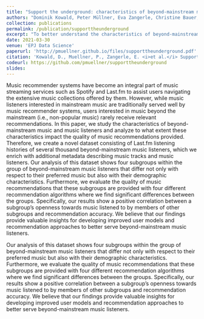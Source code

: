 ```yaml
---
title: "Support the underground: characteristics of beyond-mainstream music listeners"
authors: "Dominik Kowald, Peter Müllner, Eva Zangerle, Christine Bauer, Markus Schedl, and Elisabeth Lex"
collection: publications
permalink: /publication/supporttheunderground
excerpt: "To better understand the characteristics of beyond-mainstream music listeners, we analyze users of the Last.fm platform. Our analysis reveals four subgroups of beyond-mainstream music listeners that differ with respect to their preferred music and their demographic characteristics. Also, we find significant differences between the groups with respect to the quality of music recommendations. Specifically, our results show a positive correlation between a subgroup’s openness towards music listened to by members of other subgroups and recommendation accuracy."
date: 2021-03-30
venue: 'EPJ Data Science'
paperurl: 'http://pmuellner.github.io/files/supporttheunderground.pdf'
citation: 'Kowald, D., Muellner, P., Zangerle, E. <i>et al.</i> Support the underground: characteristics of beyond-mainstream music listeners. <i>EPJ Data Sci.</i> 10, 14 (2021). https://doi.org/10.1140/epjds/s13688-021-00268-9'
codeurl: https://github.com/pmuellner/supporttheunderground
slides:
---
```


Music recommender systems have become an integral part of music streaming services such as Spotify and Last.fm to assist users navigating the extensive music collections offered by them. However, while music listeners interested in mainstream music are traditionally served well by music recommender systems, users interested in music beyond the mainstream (i.e., non-popular music) rarely receive relevant recommendations. In this paper, we study the characteristics of beyond-mainstream music and music listeners and analyze to what extent these characteristics impact the quality of music recommendations provided. Therefore, we create a novel dataset consisting of Last.fm listening histories of several thousand beyond-mainstream music listeners, which we enrich with additional metadata describing music tracks and music listeners. Our analysis of this dataset shows four subgroups within the group of beyond-mainstream music listeners that differ not only with respect to their preferred music but also with their demographic characteristics. Furthermore, we evaluate the quality of music recommendations that these subgroups are provided with four different recommendation algorithms where we find significant differences between the groups. Specifically, our results show a positive correlation between a subgroup’s openness towards music listened to by members of other subgroups and recommendation accuracy. We believe that our findings provide valuable insights for developing improved user models and recommendation approaches to better serve beyond-mainstream music listeners.


Our analysis of this dataset shows four subgroups within the group of beyond-mainstream music listeners that differ not only with respect to their preferred music but also with their demographic characteristics. Furthermore, we evaluate the quality of music recommendations that these subgroups are provided with four different recommendation algorithms where we find significant differences between the groups. Specifically, our results show a positive correlation between a subgroup’s openness towards music listened to by members of other subgroups and recommendation accuracy. We believe that our findings provide valuable insights for developing improved user models and recommendation approaches to better serve beyond-mainstream music listeners.
